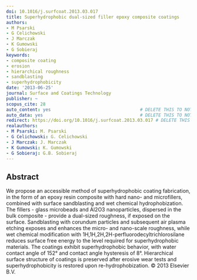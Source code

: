 ```yaml
---
doi: 10.1016/j.surfcoat.2013.03.017
title: Superhydrophobic dual-sized filler epoxy composite coatings
authors:
- M Psarski
- G Celichowski
- J Marczak
- K Gumowski
- G Sobieraj
keywords:
- composite coating
- erosion
- hierarchical roughness
- sandblasting
- superhydrophobicity
date: '2013-06-25'
journal: Surface and Coatings Technology
publisher: ~
scopus_cite: 28
auto_content: yes                                  # DELETE THIS TO NOT AUTO GENERATE CONTENT
auto_data: yes                                     # DELETE THIS TO NOT AUTO GENERATE METADATA
redirect: https://doi.org/10.1016/j.surfcoat.2013.03.017 # DELETE THIS TO NOT REDIRECT
realauthors:
- M Psarski: M. Psarski
- G Celichowski: G. Celichowski
- J Marczak: J. Marczak
- K Gumowski: K. Gumowski
- G Sobieraj: G.B. Sobieraj
---
```



## Abstract
We propose an accessible method of superhydrophobic coating fabrication, in the form of an epoxy resin composite with hard nano- and microfillers, combined with surface sandblasting and wet chemical hydrophobization. The fillers - glass microbeads and Al2O3 nanoparticles, dispersed in the bulk composite - provide a dual-sized roughness, if exposed on the surface. Sandblasting with corundum particles and subsequent air plasma etching exposes and enhances the micro- and nano-scale roughness, while wet chemical modification with 1H,1H,2H,2H-perfluorodecyltrichlorosilane reduces surface free energy to the level required for superhydrophobic materials. The coatings exhibit superhydrophobic behavior, with water contact angle of 152° and contact angle hysteresis of 8°. Hierarchical surface structure of coatings is preserved after erosive wear tests and superhydrophobicity is restored upon re-hydrophobization. © 2013 Elsevier B.V.

